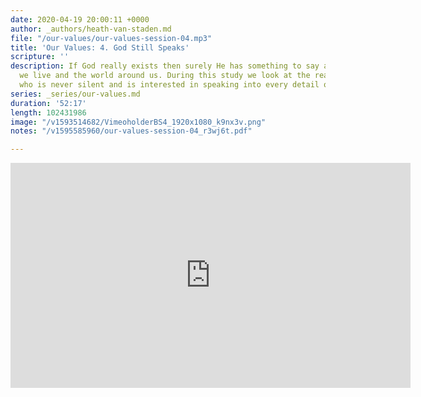 ```yaml
---
date: 2020-04-19 20:00:11 +0000
author: _authors/heath-van-staden.md
file: "/our-values/our-values-session-04.mp3"
title: 'Our Values: 4. God Still Speaks'
scripture: ''
description: If God really exists then surely He has something to say about the life
  we live and the world around us. During this study we look at the reality of a God
  who is never silent and is interested in speaking into every detail our lives.
series: _series/our-values.md
duration: '52:17'
length: 102431986
image: "/v1593514682/VimeoholderBS4_1920x1080_k9nx3v.png"
notes: "/v1595585960/our-values-session-04_r3wj6t.pdf"

---
```

<iframe src="https://player.vimeo.com/video/431752088" width="640" height="360" frameborder="0" allow="autoplay; fullscreen" allowfullscreen></iframe>